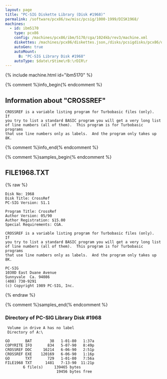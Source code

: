 ```yaml
---
layout: page
title: "PC-SIG Diskette Library (Disk #1968)"
permalink: /software/pcx86/sw/misc/pcsig/1000-1999/DISK1968/
machines:
  - id: ibm5170
    type: pcx86
    config: /machines/pcx86/ibm/5170/cga/1024kb/rev3/machine.xml
    diskettes: /machines/pcx86/diskettes.json,/disks/pcsigdisks/pcx86/diskettes.json
    autoGen: true
    autoMount:
      B: "PC-SIG Library Disk #1968"
    autoType: $date\r$time\rB:\rDIR\r
---
```


{% include machine.html id="ibm5170" %}

{% comment %}info_begin{% endcomment %}

## Information about "CROSSREF"

    CROSSREF is a variable listing program for Turbobasic files (only).  If
    you try to list a standard BASIC program you will get a very long list
    of line numbers (all of them).  This program is for Turbobasic programs
    that use line numbers only as labels.  And the program only takes up
    8K.
{% comment %}info_end{% endcomment %}

{% comment %}samples_begin{% endcomment %}

## FILE1968.TXT

{% raw %}
```
Disk No: 1968                                                           
Disk Title: CrossRef                                                    
PC-SIG Version: S1.1                                                    
                                                                        
Program Title: CrossRef                                                 
Author Version: 05/90                                                   
Author Registration: $15.00                                             
Special Requirements: CGA.                                              
                                                                        
CROSSREF is a variable listing program for Turbobasic files (only).  If 
you try to list a standard BASIC program you will get a very long list  
of line numbers (all of them).  This program is for Turbobasic programs 
that use line numbers only as labels.  And the program only takes up    
8K.                                                                     
                                                                        
PC-SIG                                                                  
1030D East Duane Avenue                                                 
Sunnyvale  Ca. 94086                                                    
(408) 730-9291                                                          
(c) Copyright 1989 PC-SIG, Inc.                                         
```
{% endraw %}

{% comment %}samples_end{% endcomment %}

### Directory of PC-SIG Library Disk #1968

     Volume in drive A has no label
     Directory of A:\

    GO       BAT        38   1-01-80   1:37a
    COPYRITE IFO       834   5-07-90   8:49p
    CROSSREF DOC     16214   6-06-90   2:51p
    CROSSREF EXE    120169   6-06-90   1:16p
    GO       TXT       729   1-01-80   7:56a
    FILE1968 TXT      1481   7-13-90  11:21p
            6 file(s)     139465 bytes
                           19456 bytes free
